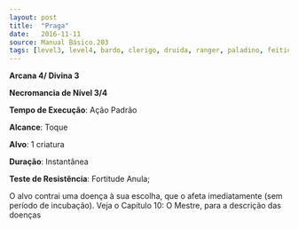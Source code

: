 ```yaml
---
layout: post
title:  "Praga"
date:   2016-11-11
source: Manual Básico.203
tags: [level3, level4, bardo, clerigo, druida, ranger, paladino, feiticeiro, mago, necromancia]
---
```


**Arcana 4/ Divina 3**

**Necromancia de Nível 3/4**

**Tempo de Execução**: Ação Padrão

**Alcance**: Toque

**Alvo**: 1 criatura

**Duração**: Instantânea

**Teste de Resistência**: Fortitude Anula;

O alvo contrai uma doença à sua escolha, que o afeta imediatamente (sem período de incubação). Veja o Capítulo 10: O Mestre, para a descrição das doenças
